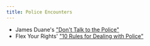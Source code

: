 ```yaml
---
title: Police Encounters
---
```


- James Duane's ["Don't Talk to the Police"](https://www.youtube.com/watch?v=d-7o9xYp7eE)
- Flex Your Rights' ["10 Rules for Dealing with Police"](https://www.youtube.com/watch?v=s4nQ_mFJV4I)
